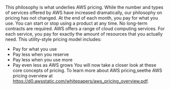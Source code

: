 This philosophy is what underlies AWS pricing. While the number and types of services offered by AWS have increased dramatically, our philosophy on pricing has not changed. At the end of each month, you pay for what you use. You can start or stop using a product at any time. No long-term contracts are required.
AWS offers a range of cloud computing services. For each service, you pay for exactly the amount of resources that you actually need. This utility-style pricing model includes:
- Pay for what you use
- Pay less when you reserve
- Pay less when you use more
- Pay even less as AWS grows 
You will now take a closer look at these core concepts of pricing.
To learn more about AWS pricing,seethe AWS pricing overview at https://d0.awsstatic.com/whitepapers/aws_pricing_overview.pdf.
